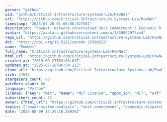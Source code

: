 ```yaml
---
parser: "github"
uid: "github/Critical-Infrastructure-Systems-Lab/PowNet"
url: "https://github.com/Critical-Infrastructure-Systems-Lab/PowNet"
timestamp: "2025-07-20 01:00:58.927561"
description: "PowNet: Network-constrained Unit Commitment / Economic Dispatch model in Python"
avatar: "https://avatars.githubusercontent.com/u/133989297?v=4"
repo_url: "https://github.com/Critical-Infrastructure-Systems-Lab/PowNet"
doi: "https://doi.org/10.5281/zenodo.15580622"
name: "PowNet"
full_name: "Critical-Infrastructure-Systems-Lab/PowNet"
html_url: "https://github.com/Critical-Infrastructure-Systems-Lab/PowNet"
created_at: "2019-09-27T03:03:01Z"
updated_at: "2025-07-18T06:54:21Z"
clone_url: "https://github.com/Critical-Infrastructure-Systems-Lab/PowNet.git"
size: 37642
stargazers_count: 88
watchers_count: 88
language: "Python"
license: {"key": "mit", "name": "MIT License", "spdx_id": "MIT", "url": "https://api.github.com/licenses/mit", "node_id": "MDc6TGljZW5zZTEz"}
subscribers_count: 12
owner: {"html_url": "https://github.com/Critical-Infrastructure-Systems-Lab", "avatar_url": "https://avatars.githubusercontent.com/u/133989297?v=4", "login": "Critical-Infrastructure-Systems-Lab", "type": "Organization"}
topics: ["power-system-analysis", "unit-commitment", "economic-dispatch", "transmission", "dc-flow", "n-1-criterion", "water-energy-nexus", "python", "dispatchable-units", "renewable-resources", "electricity-supply", "substations"]
date: "2025-08-09 14:29:18.169392"
---
```

